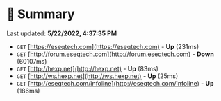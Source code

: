 # 📖 Summary
Last updated: **5/22/2022, 4:37:35 PM**

- `GET` [https://eseqtech.com](https://eseqtech.com) - **Up** (231ms)
- `GET` [http://forum.eseqtech.com](http://forum.eseqtech.com) - **Down** (60107ms)
- `GET` [http://hexp.net](http://hexp.net) - **Up** (83ms)
- `GET` [http://ws.hexp.net](http://ws.hexp.net) - **Up** (25ms)
- `GET` [http://eseqtech.com/infoline](http://eseqtech.com/infoline) - **Up** (186ms)
